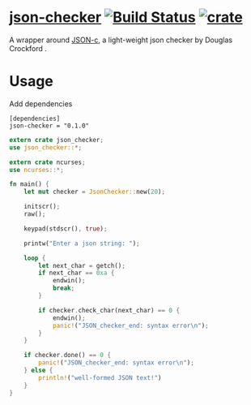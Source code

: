 # [json-checker](https://github.com/zTgx/json-checker.git)  [![Build Status](https://travis-ci.org/zTgx/json-checker.svg?branch=master)](https://travis-ci.org/zTgx/json-checker) [![crate](https://img.shields.io/crates/v/json-checker.svg)](https://crates.io/crates/json-checker) 

A wrapper around [JSON-c](https://github.com/douglascrockford/JSON-c.git), a light-weight json checker by Douglas Crockford . 

# Usage
Add dependencies
```
[dependencies]
json-checker = "0.1.0"
```

```rust
extern crate json_checker;
use json_checker::*;

extern crate ncurses;
use ncurses::*;

fn main() {
    let mut checker = JsonChecker::new(20);

    initscr();
    raw();

    keypad(stdscr(), true);

    printw("Enter a json string: ");

    loop {
        let next_char = getch();
        if next_char == 0xa {
            endwin();
            break;
        }

        if checker.check_char(next_char) == 0 {
            endwin();
            panic!("JSON_checker_end: syntax error\n");
        }
    }

    if checker.done() == 0 {
        panic!("JSON_checker_end: syntax error\n");
    } else {
        println!("well-formed JSON text!")
    }
}
```
